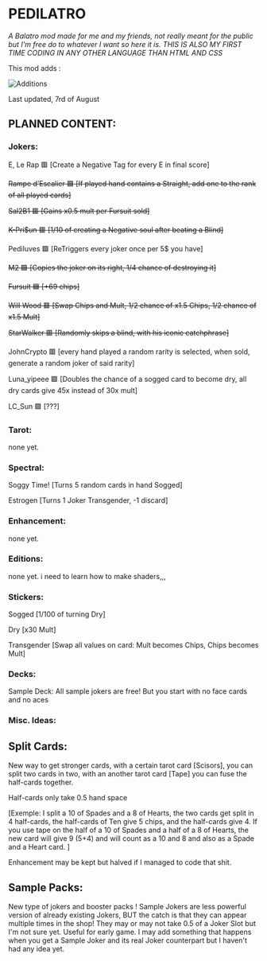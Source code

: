 
# **PEDILATRO**

*A Balatro mod made for me and my friends, not really meant for the public but I'm free do to whatever I want so here it is.*
*THIS IS ALSO MY FIRST TIME CODING IN ANY OTHER LANGUAGE THAN HTML AND CSS*

This mod adds :

![Additions](https://i.imgur.com/lfluPPf.png)

Last updated, 7rd of August

## PLANNED CONTENT:

### Jokers:

E, Le Rap
🟥
[Create a Negative Tag for every E in final score]

~~Rampe d’Escalier
🟩
[If played hand contains a Straight, add one to the rank of all played cards]~~

~~Sal2B1
🟥
[Gains x0.5 mult per Fursuit sold]~~

~~K-Pri$un
🟥
[1/10 of creating a Negative soul after beating a Blind]~~

Pediluves
🟪
[ReTriggers every joker once per 5$ you have]

~~M2
🟩
[Copies the joker on its right, 1/4 chance of destroying it]~~

~~Fursuit
🟦
[+69 chips]~~

~~Will Wood
🟥
[Swap Chips and Mult,
  1/2 chance of x1.5 Chips,
  1/2 chance of x1.5 Mult]~~

~~StarWalker
🟥
[Randomly skips a blind, with his iconic catchphrase]~~

JohnCrypto
🟥
[every hand played a random rarity is selected, when sold, generate a random joker of said rarity]

Luna_yipeee
🟪
[Doubles the chance of a sogged card to become dry, all dry cards give 45x instead of 30x mult]

LC_Sun
🟪
[???]


### Tarot:

none yet.

### Spectral:

Soggy Time!
[Turns 5 random cards in hand Sogged]

Estrogen
[Turns 1 Joker Transgender, -1 discard]

### Enhancement:
none yet.

### Editions:
none yet. i need to learn how to make shaders,,,

### Stickers:
Sogged
[1/100 of turning Dry]

Dry
[x30 Mult]

Transgender
[Swap all values on card: Mult becomes Chips, Chips becomes Mult]

### Decks:
Sample Deck:
All sample jokers are free! But you start with no face cards and no aces

### Misc. Ideas:

## Split Cards:

New way to get stronger cards, with a certain tarot card [Scisors], you can split two cards in two,
with an another tarot card [Tape] you can fuse the half-cards together.

Half-cards only take 0.5 hand space

[Exemple: I split a 10 of Spades and a 8 of Hearts, the two cards get split in 4 half-cards, the half-cards of Ten give 5 chips, and the half-cards give 4.
If you use tape on the half of a 10 of Spades and a half of a 8 of Hearts, the new card will give 9 (5+4) and will count as a 10 and 8 and also as a Spade and a Heart card. ]

Enhancement may be kept but halved if I managed to code that shit.

## Sample Packs:

New type of jokers and booster packs !
Sample Jokers are less powerful version of already existing Jokers, BUT the catch is that they can appear multiple times in the shop!
They may or may not take 0.5 of a Joker Slot but I'm not sure yet.
Useful for early game.
I may add something that happens when you get a Sample Joker and its real Joker counterpart but I haven't had any idea yet.
